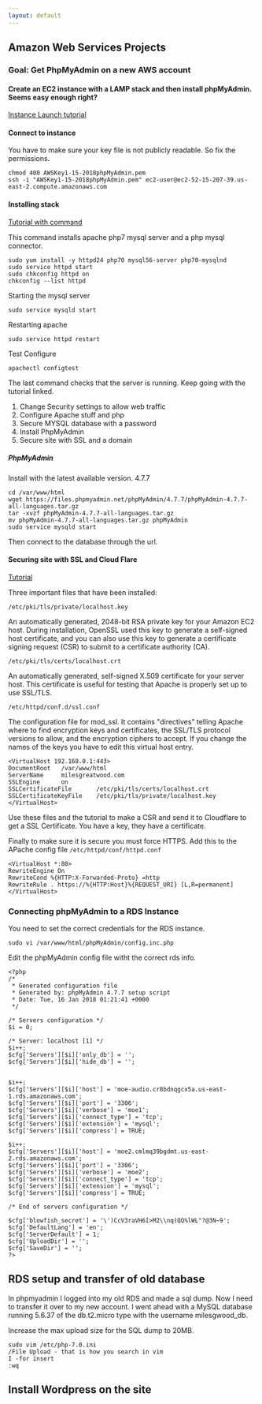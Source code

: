 ```yaml
---
layout: default
---
```


## Amazon Web Services Projects

### Goal: Get PhpMyAdmin on a new AWS account

#### Create an EC2 instance with a LAMP stack and then install phpMyAdmin. Seems easy enough right?

[Instance Launch tutorial](https://docs.aws.amazon.com/AWSEC2/latest/UserGuide/EC2_GetStarted.html#ec2-launch-instance)

#### Connect to instance

You have to make sure your key file is not publicly readable. So fix the permissions.
```
chmod 400 AWSKey1-15-2018phpMyAdmin.pem
ssh -i "AWSKey1-15-2018phpMyAdmin.pem" ec2-user@ec2-52-15-207-39.us-east-2.compute.amazonaws.com
```

#### Installing stack

[Tutorial with command](https://docs.aws.amazon.com/AWSEC2/latest/UserGuide/install-LAMP.html)

This command installs apache php7 mysql server and a php mysql connector.
```
sudo yum install -y httpd24 php70 mysql56-server php70-mysqlnd
sudo service httpd start
sudo chkconfig httpd on
chkconfig --list httpd
```

Starting the mysql server
```
sudo service mysqld start
```

Restarting apache
```
sudo service httpd restart
```                       

Test Configure
```
apachectl configtest
```              

The last command checks that the server is running. Keep going with the tutorial linked.
1. Change Security settings to allow web traffic
2. Configure Apache stuff and php
3. Secure MYSQL database with a password
4. Install PhpMyAdmin
5. Secure site with SSL and a domain

##### PhpMyAdmin

Install with the latest available version. 4.7.7
```
cd /var/www/html
wget https://files.phpmyadmin.net/phpMyAdmin/4.7.7/phpMyAdmin-4.7.7-all-languages.tar.gz
tar -xvzf phpMyAdmin-4.7.7-all-languages.tar.gz
mv phpMyAdmin-4.7.7-all-languages.tar.gz phpMyAdmin
sudo service mysqld start
```

Then connect to the database through the url.

#### Securing site with SSL and Cloud Flare

[Tutorial](https://docs.aws.amazon.com/AWSEC2/latest/UserGuide/SSL-on-an-instance.html)

Three important files that have been installed:

`/etc/pki/tls/private/localhost.key`

An automatically generated, 2048-bit RSA private key for your Amazon EC2 host. During installation, OpenSSL used this key to generate a self-signed host certificate, and you can also use this key to generate a certificate signing request (CSR) to submit to a certificate authority (CA).

`/etc/pki/tls/certs/localhost.crt`

An automatically generated, self-signed X.509 certificate for your server host. This certificate is useful for testing that Apache is properly set up to use SSL/TLS.

`/etc/httpd/conf.d/ssl.conf`

The configuration file for mod_ssl. It contains "directives" telling Apache where to find encryption keys and certificates, the SSL/TLS protocol versions to allow, and the encryption ciphers to accept. If you change the names of the keys you have to edit this virtual host entry.
```
<VirtualHost 192.168.0.1:443>
DocumentRoot   /var/www/html
ServerName     milesgreatwood.com
SSLEngine      on
SSLCertificateFile       /etc/pki/tls/certs/localhost.crt
SSLCertificateKeyFile    /etc/pki/tls/private/localhost.key
</VirtualHost>
```
Use these files and the tutorial to make a CSR and send it to Cloudflare to get a SSL Certificate. You have a key, they have a certificate.

Finally to make sure it is secure you must force HTTPS. Add this to the APache config file `/etc/httpd/conf/httpd.conf`
```
<VirtualHost *:80>
RewriteEngine On
RewriteCond %{HTTP:X-Forwarded-Proto} =http
RewriteRule . https://%{HTTP:Host}%{REQUEST_URI} [L,R=permanent]
</VirtualHost>
```

### Connecting phpMyAdmin to a RDS Instance

You need to set the correct credentials for the RDS instance.
```
sudo vi /var/www/html/phpMyAdmin/config.inc.php
```
Edit the phpMyAdmin config file witht the correct rds info.
```
<?php
/*
 * Generated configuration file
 * Generated by: phpMyAdmin 4.7.7 setup script
 * Date: Tue, 16 Jan 2018 01:21:41 +0000
 */

/* Servers configuration */
$i = 0;

/* Server: localhost [1] */
$i++;
$cfg['Servers'][$i]['only_db'] = '';
$cfg['Servers'][$i]['hide_db'] = '';


$i++;
$cfg['Servers'][$i]['host'] = 'moe-audio.cr8bdnqgcx5a.us-east-1.rds.amazonaws.com';
$cfg['Servers'][$i]['port'] = '3306';
$cfg['Servers'][$i]['verbose'] = 'moe1';
$cfg['Servers'][$i]['connect_type'] = 'tcp';
$cfg['Servers'][$i]['extension'] = 'mysql';
$cfg['Servers'][$i]['compress'] = TRUE;

$i++;
$cfg['Servers'][$i]['host'] = 'moe2.cmlmq39bgdmt.us-east-2.rds.amazonaws.com';
$cfg['Servers'][$i]['port'] = '3306';
$cfg['Servers'][$i]['verbose'] = 'moe2';
$cfg['Servers'][$i]['connect_type'] = 'tcp';
$cfg['Servers'][$i]['extension'] = 'mysql';
$cfg['Servers'][$i]['compress'] = TRUE;

/* End of servers configuration */

$cfg['blowfish_secret'] = '\')CcV3raVH6[>M2\\nq(QQ%lWL"?@3N~9';
$cfg['DefaultLang'] = 'en';
$cfg['ServerDefault'] = 1;
$cfg['UploadDir'] = '';
$cfg['SaveDir'] = '';
?>
```

## RDS setup and transfer of old database

In phpmyadmin I logged into my old RDS and made a sql dump. Now I need to transfer it over to my new account. I went ahead with a MySQL database running 5.6.37 of the db.t2.micro type with the username milesgwood_db.

Increase the max upload size for the SQL dump to 20MB.
```
sudo vim /etc/php-7.0.ini
/File Upload - that is how you search in vim
I -for insert
:wq
```

## Install Wordpress on the site
